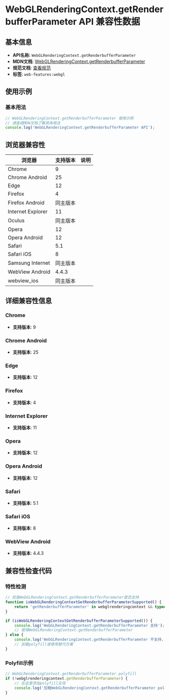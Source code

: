 # WebGLRenderingContext.getRenderbufferParameter API 兼容性数据

## 基本信息

- **API名称**: `WebGLRenderingContext.getRenderbufferParameter`
- **MDN文档**: [WebGLRenderingContext.getRenderbufferParameter](https://developer.mozilla.org/docs/Web/API/WebGLRenderingContext/getRenderbufferParameter)
- **规范文档**: [查看规范](https://registry.khronos.org/webgl/specs/latest/1.0/#5.14.7,https://registry.khronos.org/webgl/specs/latest/2.0/#3.7.5)
- **标签**: `web-features:webgl`

## 使用示例

### 基本用法

```javascript
// WebGLRenderingContext.getRenderbufferParameter 使用示例
// 请查阅MDN文档了解具体用法
console.log('WebGLRenderingContext.getRenderbufferParameter API');
```

## 浏览器兼容性

| 浏览器 | 支持版本 | 说明 |
|--------|----------|------|
| Chrome | 9 |  |
| Chrome Android | 25 |  |
| Edge | 12 |  |
| Firefox | 4 |  |
| Firefox Android | 同主版本 |  |
| Internet Explorer | 11 |  |
| Oculus | 同主版本 |  |
| Opera | 12 |  |
| Opera Android | 12 |  |
| Safari | 5.1 |  |
| Safari iOS | 8 |  |
| Samsung Internet | 同主版本 |  |
| WebView Android | 4.4.3 |  |
| webview_ios | 同主版本 |  |

## 详细兼容性信息

### Chrome

- **支持版本**: 9

### Chrome Android

- **支持版本**: 25

### Edge

- **支持版本**: 12

### Firefox

- **支持版本**: 4

### Internet Explorer

- **支持版本**: 11

### Opera

- **支持版本**: 12

### Opera Android

- **支持版本**: 12

### Safari

- **支持版本**: 5.1

### Safari iOS

- **支持版本**: 8

### WebView Android

- **支持版本**: 4.4.3

## 兼容性检查代码

### 特性检测

```javascript
// 检查WebGLRenderingContext.getRenderbufferParameter是否支持
function isWebGLRenderingContextGetRenderbufferParameterSupported() {
    return 'getRenderbufferParameter' in webglrenderingcontext && typeof webglrenderingcontext.getRenderbufferParameter === 'function';
}

if (isWebGLRenderingContextGetRenderbufferParameterSupported()) {
    console.log('WebGLRenderingContext.getRenderbufferParameter 支持');
    // 使用WebGLRenderingContext.getRenderbufferParameter
} else {
    console.log('WebGLRenderingContext.getRenderbufferParameter 不支持，需要polyfill');
    // 加载polyfill或使用替代方案
}
```

### Polyfill示例

```javascript
// WebGLRenderingContext.getRenderbufferParameter polyfill
if (!webglrenderingcontext.getRenderbufferParameter) {
    // 在这里添加polyfill实现
    console.log('加载WebGLRenderingContext.getRenderbufferParameter polyfill');
}
```

